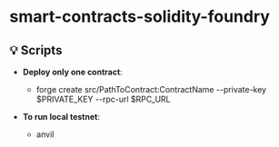 
# smart-contracts-solidity-foundry


## 💡 Scripts

- **Deploy only one contract**:
  - forge create src/PathToContract:ContractName --private-key $PRIVATE_KEY --rpc-url $RPC_URL

- **To run local testnet**:
  - anvil

